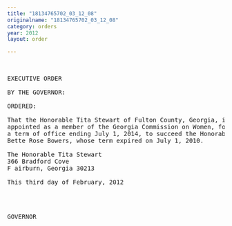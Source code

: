 ```yaml
---
title: "18134765702_03_12_08"
originalname: "18134765702_03_12_08"
category: orders
year: 2012
layout: order

---
```

<pre>
 

EXECUTIVE ORDER

BY THE GOVERNOR:

ORDERED:

That the Honorable Tita Stewart of Fulton County, Georgia, is
appointed as a member of the Georgia Commission on Women, for
a term of office ending July 1, 2014, to succeed the Honorable
Bette Rose Bowers, whose term expired on July 1, 2010.

The Honorable Tita Stewart
366 Bradford Cove
F airburn, Georgia 30213

This third day of February, 2012

 
    

GOVERNOR

</pre>
